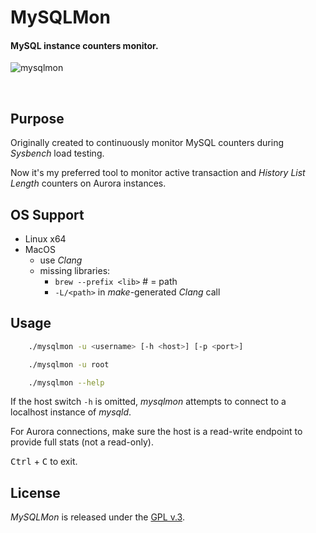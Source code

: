 
# MySQLMon

#### MySQL instance counters monitor.


[1]: https://tinram.github.io/images/mysqlmon.png
![mysqlmon][1]

<br>

## Purpose

Originally created to continuously monitor MySQL counters during *Sysbench* load testing.

Now it's my preferred tool to monitor active transaction and *History List Length* counters on Aurora instances.


## OS Support

+ Linux x64
+ MacOS
    + use *Clang*
    + missing libraries:
        + `brew --prefix <lib>` # = path
        + `-L/<path>` in *make*-generated *Clang* call


## Usage

```bash
    ./mysqlmon -u <username> [-h <host>] [-p <port>]

    ./mysqlmon -u root

    ./mysqlmon --help
```

If the host switch `-h` is omitted, *mysqlmon* attempts to connect to a localhost instance of *mysqld*.

For Aurora connections, make sure the host is a read-write endpoint to provide full stats (not a read-only).


<kbd>Ctrl</kbd> + <kbd>C</kbd> to exit.


## License

*MySQLMon* is released under the [GPL v.3](https://www.gnu.org/licenses/gpl-3.0.html).
